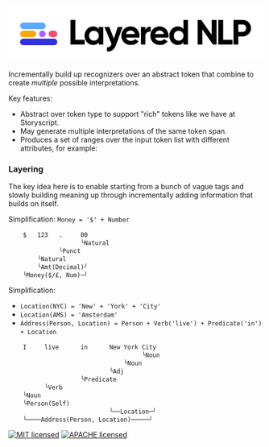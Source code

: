 [![Layered NLP](./assets/layered-nlp.svg)](https://github.com/storyscript/layered-nlp)

Incrementally build up recognizers over an abstract token that combine to create _multiple_ possible interpretations.

Key features:

- Abstract over token type to support "rich" tokens like we have at Storyscript.
- May generate multiple interpretations of the same token span.
- Produces a set of ranges over the input token list with different attributes, for example:

### Layering

The key idea here is to enable starting from a bunch of vague tags and slowly building meaning up through incrementally adding information that builds on itself.

Simplification: `Money = '$' + Number`

```
    $   123   .     00
                    ╰Natural
              ╰Punct
        ╰Natural
        ╰Amt(Decimal)╯
    ╰Money($/£, Num)─╯
```

Simplification:

- `Location(NYC) = 'New' + 'York' + 'City'`
- `Location(AMS) = 'Amsterdam'`
- `Address(Person, Location) = Person + Verb('live') + Predicate('in') + Location`

```
    I     live      in      New York City
                                     ╰Noun
                                ╰Noun
                            ╰Adj
                    ╰Predicate
          ╰Verb
    ╰Noun
    ╰Person(Self)
                            ╰──Location─╯
    ╰────Address(Person, Location)─────╯
```

[![MIT licensed][mit-badge]][mit-url]
[![APACHE licensed][apache-2-badge]][apache-2-url]

[mit-badge]: https://img.shields.io/badge/license-MIT-blue.svg
[mit-url]: LICENSE-MIT
[apache-2-badge]: https://img.shields.io/badge/license-APACHE%202.0-blue.svg
[apache-2-url]: LICENSE-APACHE
